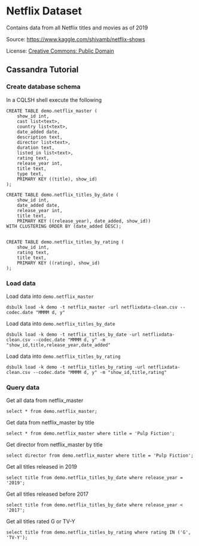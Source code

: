 # Netflix Dataset

Contains data from all Netflix titles and movies as of 2019

Source: https://www.kaggle.com/shivamb/netflix-shows

License: [Creative Commons: Public Domain](https://creativecommons.org/publicdomain/zero/1.0/)

## Cassandra Tutorial

### Create database schema 

In a CQLSH shell execute the following
```
CREATE TABLE demo.netflix_master (
    show_id int,
    cast list<text>,
    country list<text>,
    date_added date,
    description text,
    director list<text>,
    duration text,
    listed_in list<text>,
    rating text,
    release_year int,
    title text,
    type text,
    PRIMARY KEY ((title), show_id)
);

CREATE TABLE demo.netflix_titles_by_date (
    show_id int,
    date_added date,
    release_year int,
    title text,
    PRIMARY KEY ((release_year), date_added, show_id))
WITH CLUSTERING ORDER BY (date_added DESC);


CREATE TABLE demo.netflix_titles_by_rating (
    show_id int,
    rating text,
    title text,
    PRIMARY KEY ((rating), show_id)
);
```

### Load data 

Load data into `demo.netflix_master`
```
dsbulk load -k demo -t netflix_master -url netflixdata-clean.csv --codec.date "MMMM d, y"
```

Load data into `demo.netflix_titles_by_date`
```
dsbulk load -k demo -t netflix_titles_by_date -url netflixdata-clean.csv --codec.date "MMMM d, y" -m "show_id,title,release_year,date_added"
```

Load data into `demo.netflix_titles_by_rating`
```
dsbulk load -k demo -t netflix_titles_by_rating -url netflixdata-clean.csv --codec.date "MMMM d, y" -m "show_id,title,rating"
```

### Query data

Get all data from netflix_master
```
select * from demo.netflix_master;
```

Get data from netflix_master by title
```
select * from demo.netflix_master where title = 'Pulp Fiction';
```

Get director from netflix_master by title
```
select director from demo.netflix_master where title = 'Pulp Fiction';
```

Get all titles released in 2019
```
select title from demo.netflix_titles_by_date where release_year = '2019';
```

Get all titles released before 2017
```
select title from demo.netflix_titles_by_date where release_year < '2017';
```

Get all titles rated G or TV-Y
```
select title from demo.netflix_titles_by_rating where rating IN ('G', 'TV-Y');
```
